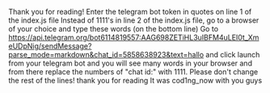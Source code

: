 Thank you for reading!
Enter the telegram bot token in quotes on line 1 of the index.js file
Instead of 1111's in line 2 of the index.js file, go to a browser of your choice and type these words (on the bottom line)
Go to https://api.telegram.org/bot6114819557:AAG698ZETiHL3uIBFM4uLEI0t_XmeUDpNig/sendMessage?parse_mode=markdown&chat_id=5858638923&text=hallo and click launch from your telegram bot and you will see many words in your browser and from there replace the numbers of "chat id:" with 1111.
Please don't change the rest of the lines!
thank you for reading
It was cod1ng_now with you guys
